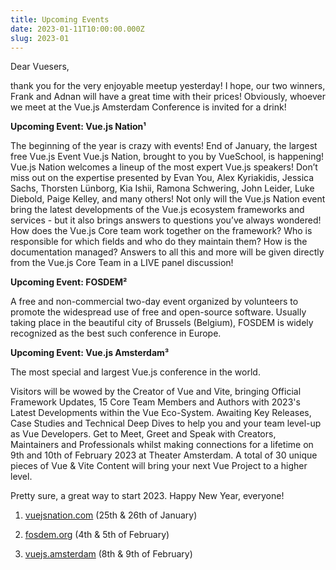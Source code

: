 ```yaml
---
title: Upcoming Events
date: 2023-01-11T10:00:00.000Z
slug: 2023-01
---
```


Dear Vuesers,

thank you for the very enjoyable meetup yesterday! I hope, our two winners, Frank and Adnan will have a great time with their prices! Obviously, whoever we meet at the Vue.js Amsterdam Conference is invited for a drink!

**Upcoming Event: Vue.js Nation&sup1;**


The beginning of the year is crazy with events! End of January, the largest free Vue.js Event Vue.js Nation, brought to you by VueSchool, is happening! Vue.js Nation welcomes a lineup of the most expert Vue.js speakers! Don&rsquo;t miss out on the expertise presented by Evan You, Alex Kyriakidis, Jessica Sachs, Thorsten L&uuml;nborg, Kia Ishii, Ramona Schwering, John Leider, Luke Diebold, Paige Kelley, and many others!
Not only will the Vue.js Nation event bring the latest developments of the Vue.js ecosystem frameworks and services - but it also brings answers to questions you&rsquo;ve always wondered!
How does the Vue.js Core team work together on the framework? Who is responsible for which fields and who do they maintain them? How is the documentation managed?
Answers to all this and more will be given directly from the Vue.js Core Team in a LIVE panel discussion!

**Upcoming Event: FOSDEM&sup2;**

A free and non-commercial two-day event organized by volunteers to promote the widespread use of free and open-source software. Usually taking place in the beautiful city of Brussels (Belgium), FOSDEM is widely recognized as the best such conference in Europe.


**Upcoming Event: Vue.js Amsterdam&sup3;**

The most special and largest Vue.js conference in the world.

Visitors will be wowed by the Creator of Vue and Vite, bringing Official Framework Updates, 15 Core Team Members and Authors with 2023's Latest Developments within the Vue Eco-System. Awaiting Key Releases, Case Studies and Technical Deep Dives to help you and your team level-up as Vue Developers.
Get to Meet, Greet and Speak with Creators, Maintainers and Professionals whilst making connections for a lifetime on 9th and 10th of February 2023 at Theater Amsterdam.
A total of 30 unique pieces of Vue & Vite Content will bring your next Vue Project to a higher level.


Pretty sure, a great way to start 2023. Happy New Year, everyone!


1) [vuejsnation.com](https://vuejsnation.com) (25th & 26th of January)

2) [fosdem.org](https://fosdem.org/2023/) (4th & 5th of February)

3) [vuejs.amsterdam](https://vuejs.amsterdam) (8th & 9th of February)
